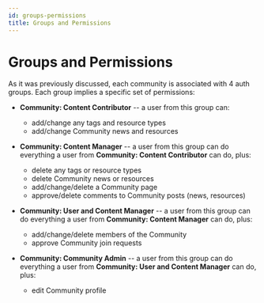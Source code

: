 ```yaml
---
id: groups-permissions
title: Groups and Permissions
---
```


Groups and Permissions
======================

As it was previously discussed, each community is associated with 4 auth groups.
Each group implies a specific set of permissions:

* **Community: Content Contributor** -- a user from this group can:

    * add/change any tags and resource types
    * add/change Community news and resources
* **Community: Content Manager** -- a user from this group can do everything a
  user from **Community: Content Contributor** can do, plus:

    * delete any tags or resource types
    * delete Community news or resources
    * add/change/delete a Community page
    * approve/delete comments to Community posts (news, resources)
* **Community: User and Content Manager** -- a user from this group can do
  everything a user from **Community: Content Manager** can do, plus:

    * add/change/delete members of the Community
    * approve Community join requests
* **Community: Community Admin** -- a user from this group can do everything a
  user from **Community: User and Content Manager** can do, plus:

    * edit Community profile
